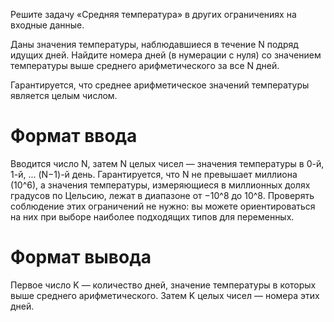 Решите задачу «Средняя температура» в других ограничениях на входные данные.

Даны значения температуры, наблюдавшиеся в течение N подряд идущих дней. Найдите номера дней (в нумерации с нуля) со значением температуры выше среднего арифметического за все N дней.

Гарантируется, что среднее арифметическое значений температуры является целым числом.

# Формат ввода

Вводится число N, затем N целых чисел — значения температуры в 0-й, 1-й, ... (N−1)-й день. Гарантируется, что N не превышает миллиона (10^6), а значения температуры, измеряющиеся в миллионных долях градусов по Цельсию, лежат в диапазоне от −10^8 до 10^8. Проверять соблюдение этих ограничений не нужно: вы можете ориентироваться на них при выборе наиболее подходящих типов для переменных.

# Формат вывода

Первое число K — количество дней, значение температуры в которых выше среднего арифметического. Затем K целых чисел — номера этих дней.

